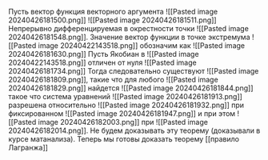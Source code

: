 Пусть вектор функция векторного аргумента ![[Pasted image 20240426181500.png]] 
![[Pasted image 20240426181511.png]]  
Непрерывно дифференцируемая в окрестности точки ![[Pasted image 20240426181548.png]]. Значение вектор функции в точке экстремума ![[Pasted image 20240422143518.png]] обозначим как ![[Pasted image 20240426181630.png]] 
Пусть Якобиан в ![[Pasted image 20240422143518.png]] отличен от нуля ![[Pasted image 20240426181734.png]] 
Тогда следовательно существуют ![[Pasted image 20240426181809.png]], такие что для любого ![[Pasted image 20240426181829.png]] найдется ![[Pasted image 20240426181844.png]] такое что система уравнений ![[Pasted image 20240426181913.png]]
разрешена относительно ![[Pasted image 20240426181932.png]] при фиксированном ![[Pasted image 20240426181947.png]] и при этом ![[Pasted image 20240426182003.png]] при ![[Pasted image 20240426182014.png]]. 
Не будем доказывать эту теорему (доказывали в курсе матанализа).
Теперь мы готовы доказать теорему [[правило Лагранжа]]